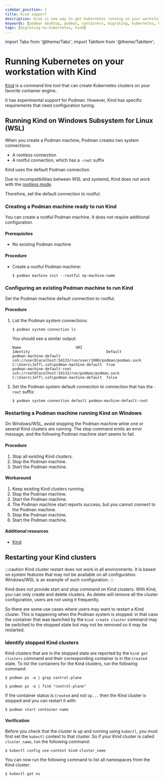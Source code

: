 ```yaml
---
sidebar_position: 1
title: Kind support
description: Kind is one way to get Kubernetes running on your workstation.
keywords: [podman desktop, podman, containers, migrating, kubernetes, kind]
tags: [migrating-to-kubernetes, kind]
---
```


import Tabs from '@theme/Tabs';
import TabItem from '@theme/TabItem';

# Running Kubernetes on your workstation with Kind

[Kind](https://kind.sigs.k8s.io/) is a command line tool that can create Kubernetes clusters on your favorite container engine.

It has experimental support for Podman.
However, Kind has specific requirements that need configuration tuning.

## Running Kind on Windows Subsystem for Linux (WSL)

When you create a Podman machine, Podman creates two system connections:

* A rootless connection
* A rootful connection, which has a `-root` suffix

Kind uses the default Podman connection.

Due to incompatibilities between WSL and systemd, Kind does not work with the [rootless mode](https://docs.podman.io/en/latest/markdown/podman.1.html#rootless-mode).

Therefore, set the default connection to rootful.

### Creating a Podman machine ready to run Kind

You can create a rootful Podman machine.
It does not require additional configuration.

#### Prerequisites

* No existing Podman machine

#### Procedure

* Create a rootful Podman machine:

  ```shell-session
  $ podman machine init --rootful my-machine-name
  ```

### Configuring an existing Podman machine to run Kind

Set the Podman machine default connection to rootful.

#### Procedure

1. List the Podman system connections:

   ```shell-session
   $ podman system connection ls
   ```

   You should see a similar output:

   ```shell-session
   Name                         URI                                                          Identity                                   Default
   podman-machine-default       ssh://user@localhost:54133/run/user/1000/podman/podman.sock  C:\Users\Jeff\.ssh\podman-machine-default  true
   podman-machine-default-root  ssh://root@localhost:54133/run/podman/podman.sock            C:\Users\Jeff\.ssh\podman-machine-default  false
   ```

2. Set the Podman system default connection to connection that has the `-root` suffix:

   ```shell-session
   $ podman system connection default podman-machine-default-root
   ```



### Restarting a Podman machine running Kind on Windows

On Windows/WSL, avoid stopping the Podman machine while one or several Kind clusters are running. 
The stop command emits an error message, and the following Podman machine start seems to fail.

#### Procedure

1. Stop all existing Kind clusters.
2. Stop the Podman machine.
3. Start the Podman machine.

#### Workaround

1. Keep existing Kind clusters running.
2. Stop the Podman machine.
3. Start the Podman machine.
4. The Podman machine start reports success, but you cannot connect to the Podman machine.
5. Stop the Podman machine.
6. Start the Podman machine.

#### Additional resources

* [Kind](https://kind.sigs.k8s.io/)

## Restarting your Kind clusters

:::caution
Kind cluster restart does not work in all environments. It is based on system features that may not be available on all
configuration. Windows/WSL is an example of such configuration.
:::

Kind does not provide start and stop command on Kind clusters. With Kind, you can only create and delete clusters. As
delete will remove all the cluster configuration, users are not using it frequently.

So there are some use cases where users may want to restart a Kind cluster. This is happening when the Podman system is stopped:
in that case the container that was launched by the `kind create cluster` command may be switched to the stopped state
but may not be removed so it may be restarted.

### Identify stopped Kind clusters

Kind clusters that are in the stopped state are reported by the `kind get clusters` command and their corresponding
container is in the `Created` state. To list the containers for the Kind clusters, run the following command:

<Tabs>
  <TabItem value="Linux/MacOS" label="Linux/MacOS">

  ```shell-session
  $ podman ps -a | grep control-plane
  ```
  
  </TabItem>
  <TabItem value="Windows" label="Windows">

  ```shell-session
  $ podman ps -a | find "control-plane"
  ```

  </TabItem>
</Tabs>

If the container status is `Created` and not `Up...` then the Kind cluster is stopped and you can restart it with:

  ```shell-session
  $ podman start container-name
  ```

#### Verification

Before you check that the cluster is up and running using `kubectl`, you must first set the `kubectl` context to that
cluster.
So if your Kind cluster is called `cluster_name`, run the following command:

  ```shell-session
  $ kubectl config use-context kind-cluster_name
  ```

You can now run the following command to list all namespaces from the Kind cluster:

  ```shell-session
  $ kubectl get ns
  ```




